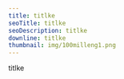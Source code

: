```yaml
---
title: titlke
seoTitle: titlke
seoDescription: titlke
downline: titlke
thumbnail: img/100milleng1.png
---
```

titlke